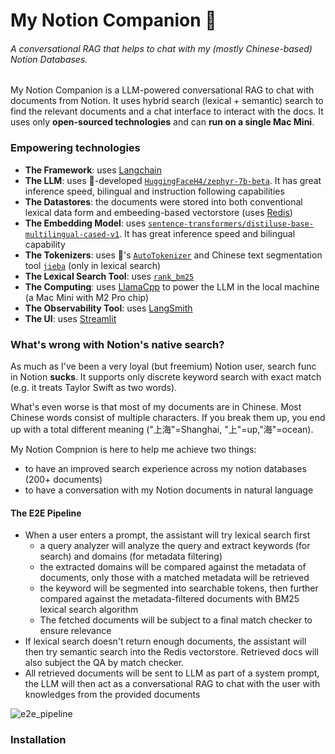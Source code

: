 # My Notion Companion 🤖
###### A conversational RAG that helps to chat with my (mostly Chinese-based) Notion Databases.

My Notion Companion is a LLM-powered conversational RAG to chat with documents from Notion.
It uses hybrid search (lexical + semantic) search to find the relevant documents and a chat interface to interact with the docs.
It uses only **open-sourced technologies** and can **run on a single Mac Mini**.


### Empowering technologies
- **The Framework**: uses [Langchain](https://python.langchain.com/docs/)
- **The LLM**: uses 🤗-developed [`HuggingFaceH4/zephyr-7b-beta`](https://huggingface.co/HuggingFaceH4/zephyr-7b-beta). It has great inference speed, bilingual and instruction following capabilities
- **The Datastores**: the documents were stored into both conventional lexical data form and embeeding-based vectorstore (uses [Redis](https://python.langchain.com/docs/integrations/vectorstores/redis))
- **The Embedding Model**: uses [`sentence-transformers/distiluse-base-multilingual-cased-v1`](https://huggingface.co/sentence-transformers/distiluse-base-multilingual-cased-v1). It has great inference speed and bilingual capability
- **The Tokenizers**: uses 🤗's [`AutoTokenizer`](AutoTokenizer) and Chinese text segmentation tool [`jieba`](https://github.com/fxsjy/jieba) (only in lexical search)
- **The Lexical Search Tool**: uses [`rank_bm25`](https://github.com/dorianbrown/rank_bm25)
- **The Computing**: uses [LlamaCpp](https://github.com/ggerganov/llama.cpp) to power the LLM in the local machine (a Mac Mini with M2 Pro chip)
- **The Observability Tool**: uses [LangSmith](https://docs.smith.langchain.com/)
- **The UI**: uses [Streamlit](https://docs.streamlit.io/)

### What's wrong with Notion's native search?
As much as I've been a very loyal (but freemium) Notion user, search func in Notion **sucks**. It supports only discrete keyword search with exact match (e.g. it treats Taylor Swift as two words).

What's even worse is that most of my documents are in Chinese. Most Chinese words consist of multiple characters. If you break them up, you end up with a total different meaning ("上海"=Shanghai, "上"=up,"海"=ocean).

My Notion Compnion is here to help me achieve two things:
- to have an improved search experience across my notion databases (200+ documents)
- to have a conversation with my Notion documents in natural language

#### The E2E Pipeline

- When a user enters a prompt, the assistant will try lexical search first
  - a query analyzer will analyze the query and extract keywords (for search) and domains (for metadata filtering)
  - the extracted domains will be compared against the metadata of documents, only those with a matched metadata will be retrieved
  - the keyword will be segmented into searchable tokens, then further compared against the metadata-filtered documents with BM25 lexical search algorithm
  - The fetched documents will be subject to a final match checker to ensure relevance
- If lexical search doesn't return enough documents, the assistant will then try semantic search into the Redis vectorstore. Retrieved docs will also subject the QA by match checker.
- All retrieved documents will be sent to LLM as part of a system prompt, the LLM will then act as a conversational RAG to chat with the user with knowledges from the provided documents

![e2e_pipeline]("resources/flowchart.png")

### Installation

###
